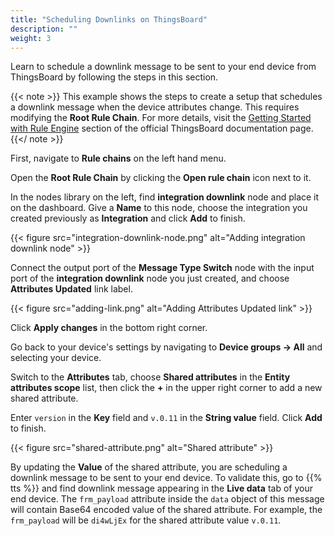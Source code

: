 ```yaml
---
title: "Scheduling Downlinks on ThingsBoard"
description: ""
weight: 3
---
```


Learn to schedule a downlink message to be sent to your end device from ThingsBoard by following the steps in this section.

<!--more-->

{{< note >}} This example shows the steps to create a setup that schedules a downlink message when the device attributes change. This requires modifying the **Root Rule Chain**. For more details, visit the [Getting Started with Rule Engine](https://thingsboard.io/docs/user-guide/rule-engine-2-0/re-getting-started/) section of the official ThingsBoard documentation page. {{</ note >}}

First, navigate to **Rule chains** on the left hand menu.

Open the **Root Rule Chain** by clicking the **Open rule chain** icon next to it.

In the nodes library on the left, find **integration downlink** node and place it on the dashboard. Give a **Name** to this node, choose the integration you created previously as **Integration** and click **Add** to finish.

{{< figure src="integration-downlink-node.png" alt="Adding integration downlink node" >}}

Connect the output port of the **Message Type Switch** node with the input port of the **integration downlink** node you just created, and choose **Attributes Updated** link label.

{{< figure src="adding-link.png" alt="Adding Attributes Updated link" >}}

Click **Apply changes** in the bottom right corner.

Go back to your device's settings by navigating to **Device groups &#8594; All** and selecting your device. 

Switch to the **Attributes** tab, choose **Shared attributes** in the **Entity attributes scope** list, then click the **+** in the upper right corner to add a new shared attribute.

Enter `version` in the **Key** field and `v.0.11` in the **String value** field. Click **Add** to finish.

{{< figure src="shared-attribute.png" alt="Shared attribute" >}}

By updating the **Value** of the shared attribute, you are scheduling a downlink message to be sent to your end device. To validate this, go to {{% tts %}} and find downlink message appearing in the **Live data** tab of your end device. The `frm_payload` attribute inside the `data` object of this message will contain Base64 encoded value of the shared attribute. For example, the `frm_payload` will be `di4wLjEx` for the shared attribute value `v.0.11`.
